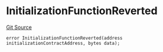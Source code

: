 # InitializationFunctionReverted
[Git Source](https://github.com/thrackle-io/forte-rules-engine/blob/51222fa37733b5e2c25003328ad964a7e7155cb3/src/client/token/handler/diamond/HandlerDiamondLib.sol)


```solidity
error InitializationFunctionReverted(address initializationContractAddress, bytes data);
```

